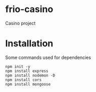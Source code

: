# frio-casino
Casino project


# Installation
Some commands used for dependencies 
```
npm init -y
npm install express
npm install nodemon -D
npm install cors
npm install mongoose
```